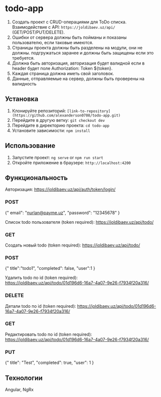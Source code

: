 # todo-app

1. Создать проект с CRUD-операциями для ToDo списка. Взаимодействие с API:
`https://joldibaev.uz/api/` (GET/POST/PUT/DELETE).
2. Ошибки от сервера должны быть пойманы и показаны пользователю, если таковые
имеются.
3. Страницы проекта должны быть разделены на модули, они не должны. подгружаться
заранее и должны быть защищены если это требуется.
4. Должна быть авторизация, авторизация будет валидной если в header будет поле
Authorization: Token ${token}.
5. Каждая страница должна иметь свой заголовок.
6. Данные, отправляемые на сервер, должны быть проверены на валидность

## Установка

1. Клонируйте репозиторий: `[link-to-repository](https://github.com/alexanderson0708/todo-app.git)`
2. Перейдите в другую ветку: `git checkout dev`
3. Перейдите в директорию проекта: `cd todo-app`
4. Установите зависимости: `npm install`

## Использование

1. Запустите проект: `ng serve` or `npm run start`
2. Откройте приложение в браузере: `http://localhost:4200`

## Функциональность

Авторизация:
https://joldibaev.uz/api/auth/token/login/

### POST
{"
email": "nurlan@payme.uz",
"password": "12345678"
}

Список todo пользователя (token required):
https://joldibaev.uz/api/todo/

### GET
Создать новый todo (token required):
https://joldibaev.uz/api/todo/

### POST
{"
title":"todo1",
"completed": false,
"user":1
} 

Удалить todo по id (token required):
https://joldibaev.uz/api/todo/01d196d6-16a7-4a07-9e26-f7934f20a316/

### DELETE
Детали todo по id (token required):
https://joldibaev.uz/api/todo/01d196d6-16a7-4a07-9e26-f7934f20a316/

### GET
Редактировать todo по id (token required):
https://joldibaev.uz/api/todo/01d196d6-16a7-4a07-9e26-f7934f20a316/

### PUT
{"
title": "Test",
"completed": true,
"user": 1
}

## Технологии

Angular, NgRx

